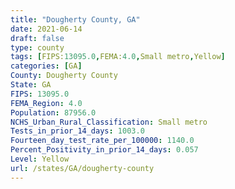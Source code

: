 ```yaml
---
title: "Dougherty County, GA"
date: 2021-06-14
draft: false
type: county
tags: [FIPS:13095.0,FEMA:4.0,Small metro,Yellow]
categories: [GA]
County: Dougherty County
State: GA
FIPS: 13095.0
FEMA_Region: 4.0
Population: 87956.0
NCHS_Urban_Rural_Classification: Small metro
Tests_in_prior_14_days: 1003.0
Fourteen_day_test_rate_per_100000: 1140.0
Percent_Positivity_in_prior_14_days: 0.057
Level: Yellow
url: /states/GA/dougherty-county
---
```




